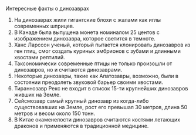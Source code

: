 Интересные факты о динозаврах

1. На динозаврах жили гигантские блохи с жалами как иглы современных шприцев.
2. В Канаде была выпущена монета номиналом 25 центов с изображением динозавра, которое светится в темноте.
3. Ханс Ларссон ученый, который пытается клонировать динозавров из ген птиц, смог создать куриных эмбрионов с зубами и длинными хвостами рептилий.
4. Таксономически современные птицы не только произошли от динозавров, но и считаются динозаврами.
5. Некоторые динозавры, такие как Апатозавры, возможно, были в состоянии преодолеть звуковой барьер своими хвостами.
6. Тираннозавр Рекс не входит в список 15-ти крупнейших динозавров живших на Земле.
7. Сейсмозавр самый крупный динозавр из когда-либо существовавших на Земле, рост его превышал 30 метров, длина 50 метров и весом около 150 тонн.
8. В Китае окаменелости динозавров считаются костями летающих драконов и применяются в традиционной медицине.